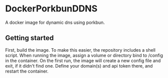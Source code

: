 # DockerPorkbunDDNS

A docker image for dynamic dns using porkbun.

## Getting started

First, build the image. To make this easier, the repository includes a shell script.
When running the image, assign a volume or directory bind to /config in the container.
On the first run, the image will create a new config file and exit, if it didn't find one.
Define your domain(s) and api token there, and restart the container.
